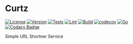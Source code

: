 # Curtz

[![License](https://img.shields.io/github/license/sanctumlabs/curtz)](https://github.com/sanctumlabs/curtz/blob/main/LICENSE)
[![Version](https://img.shields.io/github/v/release/sanctumlabs/curtz?color=%235351FB&label=version)](https://github.com/sanctumlabs/curtz/releases)
[![Tests](https://github.com/sanctumlabs/curtz/actions/workflows/tests.yml/badge.svg)](https://github.com/sanctumlabs/curtz/actions/workflows/tests.yml)
[![Lint](https://github.com/sanctumlabs/curtz/actions/workflows/lint.yml/badge.svg)](https://github.com/sanctumlabs/curtz/actions/workflows/lint.yml)
[![Build](https://github.com/sanctumlabs/curtz/actions/workflows/build_app.yml/badge.svg)](https://github.com/sanctumlabs/curtz/actions/workflows/build_app.yml)
[![codecov](https://codecov.io/gh/sanctumlabs/curtz/branch/main/graph/badge.svg?token=RNg0UoESug)](https://codecov.io/gh/sanctumlabs/curtz)
[![Go](https://img.shields.io/badge/Go-1.18-blue.svg)](https://go.dev/)
[![Codacy Badge](https://app.codacy.com/project/badge/Grade/be035defd2d44675bddf744a88d1a2d5)](https://www.codacy.com/gh/SanctumLabs/curtz/dashboard?utm_source=github.com&amp;utm_medium=referral&amp;utm_content=SanctumLabs/curtz&amp;utm_campaign=Badge_Grade)

Simple URL Shortner Service
